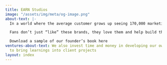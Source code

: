 ```yaml
---
title: EARN Studios
image: "/assets/img/meta/og-image.png"
about-text: |-
  In a world where the average customer grows up seeing 170,000 marketing messages by their 17th birthday; where 86% of people admit to sharing social media content in the bathroom; where 20% of smartphone users have installed adblocking browsers because of their loathing of advertising; customers only talk about the brands they LOVE. And, if customers aren’t talking about your brand, you might as well not exist.

  Fans don’t just “like” these brands, they love them and help build them. And the good news is that it’s not exclusive to cool, cutting-edge brands. Brand Love is achievable to all brands. Whether you’re a bank, an airline or selling drinks.

  Download a sample of our founder’s book here
ventures-about-text: We also invest time and money in developing our own ventures
  to bring learnings into client projects
layout: index
---
```


